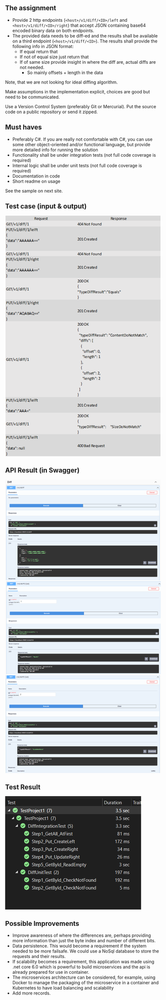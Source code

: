 ## The assignment

- Provide 2 http endpoints (`<host>/v1/diff/<ID>/left` and `<host>/v1/diff/<ID>/right`) that accept JSON containing base64 encoded binary data on both endpoints.
- The provided data needs to be diff-ed and the results shall be available on a third endpoint (`<host>/v1/diff/<ID>`). The results shall provide the following info in JSON format:
    - If equal return that
    - If not of equal size just return that
    - If of same size provide insight in where the diff are, actual diffs are not needed.
        - So mainly offsets + length in the data

Note, that we are not looking for ideal diffing algorithm.


Make assumptions in the implementation explicit, choices are good but need to be communicated.

Use a Version Control System (preferably Git or Mercurial). Put the source code on a public repository or send it zipped.

## Must haves

- Preferably C#. If you are really not comfortable with C#, you can use some other object-oriented and/or functional language, but provide more detailed info for running the solution
- Functionality shall be under integration tests (not full code coverage is required)
- Internal logic shall be under unit tests (not full code coverage is required)
- Documentation in code
- Short readme on usage

See the sample on next site.

## Test case (input & output)
![image](https://github.com/andfilipe1/desafio-/blob/main/Screenshot_1.png?raw=true)

## API Result (in Swagger)
![image](https://github.com/andfilipe1/desafio-/blob/main/Screenshot_3.png?raw=true)
![image](https://github.com/andfilipe1/desafio-/blob/main/Screenshot_4.png?raw=true)
![image](https://github.com/andfilipe1/desafio-/blob/main/Screenshot_5.png?raw=true)


## Test Result
![image](https://raw.githubusercontent.com/andfilipe1/desafio-/main/Screenshot_2.png)

## Possible Improvements
- Improve awareness of where the differences are, perhaps providing more information than just the byte index and number of different bits.
- Data persistence. This would become a requirement if the system needed to be more failsafe. We could use a NoSql database to store the requests and their results.
- If scalability becomes a requirement, this application was made using .net core 6.0 which is powerful to build microservices and the api is already prepared for use in container.
- The microservices architecture can be considered, for example, using Docker to manage the packaging of the microservice in a container and Kubernetes to have load balancing and scalability
- Add more records.
